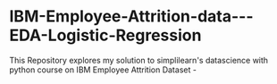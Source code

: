 # IBM-Employee-Attrition-data---EDA-Logistic-Regression
This Repository explores my solution to simplilearn's datascience with python course on IBM Employee Attrition Dataset - 
